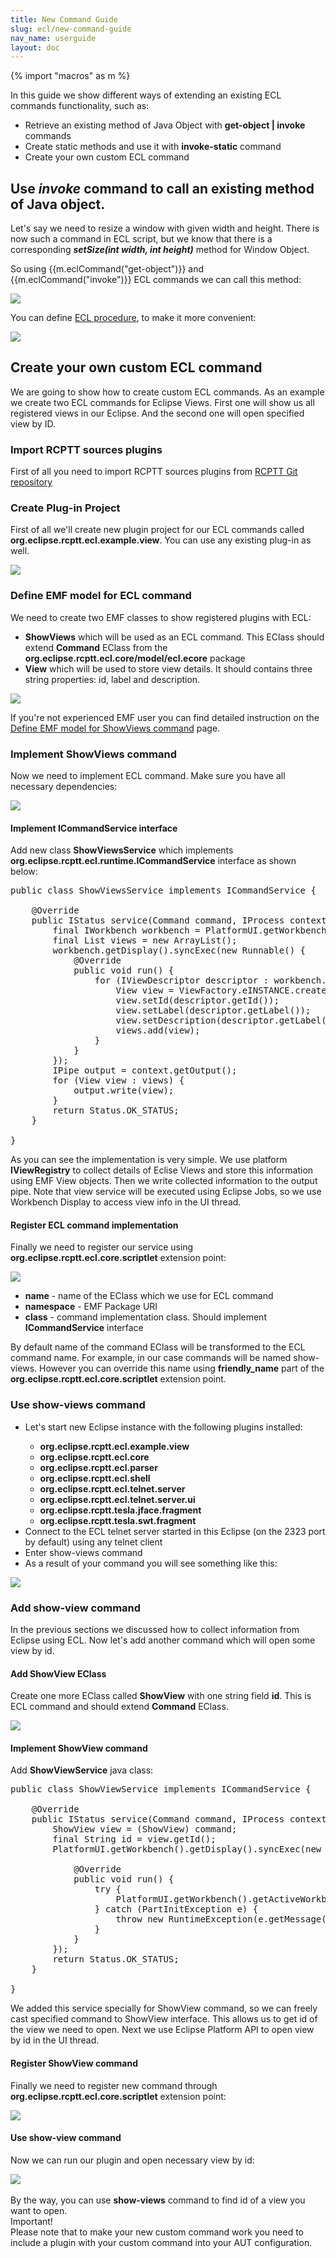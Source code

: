 ```yaml
---
title: New Command Guide
slug: ecl/new-command-guide
nav_name: userguide
layout: doc
---
```

{% import "macros" as m %}

In this guide we show different ways of extending an existing ECL commands functionality, such as:

<ul>
<li>Retrieve an existing method of Java Object with <b>get-object | invoke</b> commands</li>
<li>Create static methods and use it with <b>invoke-static</b> command</li>
<li>Create your own custom ECL command</li>
</ul>

<h2>Use <i>invoke</i> command to call an existing method of Java object.</h2>

Let's say we need to resize a window with given width and height.  There is now such a command in ECL script, 
but we know that there is a corresponding <b><i>setSize(int width, int height)</i></b> method for Window Object. 

So using {{m.eclCommand("get-object")}} and {{m.eclCommand("invoke")}} ECL commands we can call this method:

<div class="panel panel-default">
  <div class="panel-body">
<div class="screenshot">
  <img src="{{site.url}}/shared/img/screenshot-invoke-1.png"></img>
</div>
</div>
</div>

You can define <a href ="{{site.url}}/userguide/procedures">ECL procedure</a>, to make it more convenient:

<div class="panel panel-default">
  <div class="panel-body">
<div class="screenshot">
  <img src="{{site.url}}/shared/img/screenshot-invoke-2.png"></img>
</div>
</div>
</div>

<h2>Create your own custom ECL command</h2>

We are going to show how to create custom ECL commands. As an example we create two ECL commands for Eclipse Views. 
First one will show us all registered views in our Eclipse. And the second one will open specified view by ID.

<h3>Import RCPTT sources plugins</h3>

First of all you need to import RCPTT sources plugins from <a href="http://git.eclipse.org/c/rcptt/org.eclipse.rcptt.git/">RCPTT Git repository</a>

<h3>Create Plug-in Project</h3>

First of all we'll create new plugin project for our ECL commands called <b>org.eclipse.rcptt.ecl.example.view</b>. 
You can use any existing plug-in as well.

<div class="screenshot">
  <img src="{{site.url}}/shared/img/screenshot-new-command-guide-1.png"></img>
</div>


<h3>Define EMF model for ECL command</h3>

We need to create two EMF classes to show registered plugins with ECL:

<ul><li><b>ShowViews</b> which will be used as an ECL command. This EClass should extend <b>Command</b> EClass from the <b>org.eclipse.rcptt.ecl.core/model/ecl.ecore</b> package</li>
<li><b>View</b> which will be used to store view details. It should contains three string properties: id, label and description.</li>
</ul>

<div class="screenshot">
  <img src="{{site.url}}/shared/img/screenshot-new-command-guide-4.png"></img>
</div>

If you're not experienced EMF user you can find detailed instruction on the <a href="{{site.url}}/userguide/ecl/define-emf-model/">Define EMF model for ShowViews command</a> page.

<h3>Implement ShowViews command</h3>

Now we need to implement ECL command. Make sure you have all necessary dependencies:

<div class="screenshot">
  <img src="{{site.url}}/shared/img/screenshot-new-command-guide-7.png"></img>
</div>

<h4>Implement ICommandService interface</h4>

Add new class <b>ShowViewsService</b> which implements <b>org.eclipse.rcptt.ecl.runtime.ICommandService</b> interface as shown below:

<pre>
public class ShowViewsService implements ICommandService {
 
    @Override
    public IStatus service(Command command, IProcess context) throws InterruptedException, CoreException {
        final IWorkbench workbench = PlatformUI.getWorkbench();
        final List<View> views = new ArrayList<View>();
        workbench.getDisplay().syncExec(new Runnable() {
            @Override
            public void run() {
                for (IViewDescriptor descriptor : workbench.getViewRegistry().getViews()) {
                    View view = ViewFactory.eINSTANCE.createView();
                    view.setId(descriptor.getId());
                    view.setLabel(descriptor.getLabel());
                    view.setDescription(descriptor.getLabel());
                    views.add(view);
                }
            }
        });
        IPipe output = context.getOutput();
        for (View view : views) {
            output.write(view);
        }
        return Status.OK_STATUS;
    }
 
}</pre>

As you can see the implementation is very simple. We use platform <b>IViewRegistry</b> to collect details of Eclise Views and store this information using EMF View objects. 
Then we write collected information to the output pipe. Note that view service will be executed using Eclipse Jobs, so we use Workbench Display to access view info in the UI thread.

<h4>Register ECL command implementation</h4>

Finally we need to register our service using <b>org.eclipse.rcptt.ecl.core.scriptlet</b> extension point:

<div class="screenshot">
  <img src="{{site.url}}/shared/img/screenshot-new-command-guide-8.png"></img>
</div>
<ul>
<li><b>name</b> - name of the EClass which we use for ECL command</li>
<li><b>namespace</b> - EMF Package URI</li>
<li><b>class</b> - command implementation class. Should implement <b>ICommandService</b> interface</li>
</ul>

By default name of the command EClass will be transformed to the ECL command name. For example, in our case commands will be named show-views.
 However you can override this name using <b>friendly_name</b> part of the <b>org.eclipse.rcptt.ecl.core.scriptlet</b> extension point.
 
 <h3>Use show-views command</h3>
 
 <ul>
<li>Let's start new Eclipse instance with the following plugins installed:</li>

<ul>
<li><b>org.eclipse.rcptt.ecl.example.view</b></li>
<li><b>org.eclipse.rcptt.ecl.core</b></li>
<li><b>org.eclipse.rcptt.ecl.parser</b></li>
<li><b>org.eclipse.rcptt.ecl.shell</b></li>
<li><b>org.eclipse.rcptt.ecl.telnet.server</b></li>
<li><b>org.eclipse.rcptt.ecl.telnet.server.ui</b></li>
<li><b>org.eclipse.rcptt.tesla.jface.fragment</b></li>
<li><b>org.eclipse.rcptt.tesla.swt.fragment</b></li>
</ul>


<li>Connect to the ECL telnet server started in this Eclipse (on the 2323 port by default) using any telnet client</li>
<li>Enter show-views command</li>


<li>As a result of your command you will see something like this:</li>
</ul>

<div class="screenshot">
  <img src="{{site.url}}/shared/img/screenshot-new-command-guide-12.png"></img>
</div>

<h3>Add show-view command</h3>

In the previous sections we discussed how to collect information from Eclipse using ECL. 
Now let's add another command which will open some view by id.

<h4>Add ShowView EClass</h4>

Create one more EClass called <b>ShowView</b> with one string field <b>id</b>. This is ECL command and should 
extend <b>Command</b> EClass.

<div class="screenshot">
  <img src="{{site.url}}/shared/img/screenshot-new-command-guide-10.png"></img>
</div>

<h4>Implement ShowView command</h4>

Add <b>ShowViewService</b> java class:

<pre>
public class ShowViewService implements ICommandService {
 
    @Override
    public IStatus service(Command command, IProcess context) throws InterruptedException, CoreException {
        ShowView view = (ShowView) command;
        final String id = view.getId();
        PlatformUI.getWorkbench().getDisplay().syncExec(new Runnable() {
 
            @Override
            public void run() {
                try {
                    PlatformUI.getWorkbench().getActiveWorkbenchWindow().getActivePage().showView(id);
                } catch (PartInitException e) {
                    throw new RuntimeException(e.getMessage(), e);
                }
            }
        });
        return Status.OK_STATUS;
    }
 
}
</pre>

We added this service specially for ShowView command, so we can freely cast specified command to ShowView interface. 
This allows us to get id of the view we need to open. Next we use Eclipse Platform API to open view by id in the UI thread.

<h4>Register ShowView command</h4>

Finally we need to register new command through <b>org.eclipse.rcptt.ecl.core.scriptlet</b> extension point:

<div class="screenshot">
  <img src="{{site.url}}/shared/img/screenshot-new-command-guide-9.png"></img>
</div>

<h4>Use show-view command</h4>

Now we can run our plugin and open necessary view by id:

<div class="screenshot">
  <img src="{{site.url}}/shared/img/screenshot-new-command-guide-13.png"></img>
</div>
<br>
By the way, you can use <b>show-views</b> command to find id of a view you want to open.

<div class="panel panel-danger">
  <div class="panel-heading">Important!</div>
  <div class="panel-body">
    Please note that to make your new custom command work you need to include a plugin with your custom command into your AUT configuration. 
  </div>
  </div>
